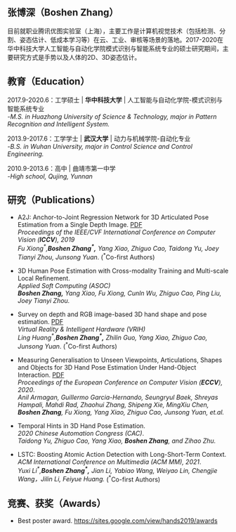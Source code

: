 ## 张博深（Boshen Zhang）  
目前就职业腾讯优图实验室（上海），主要工作是计算机视觉技术（包括检测、分割、姿态估计、低成本学习等）在云、工业、审核等场景的落地。2017-2020在华中科技大学人工智能与自动化学院模式识别与智能系统专业的硕士研究期间，主要研究方式是手势以及人体的2D、3D姿态估计。

## 教育（Education）
2017.9-2020.6：工学硕士 | **华中科技大学** | 人工智能与自动化学院-模式识别与智能系统专业  
*-M.S. in Huazhong University of Science & Technology, major in Pattern Recognition and Intelligent System.*

2013.9-2017.6：工学学士 | **武汉大学** | 动力与机械学院-自动化专业  
*-B.S. in Wuhan University, major in Control Science and Control Engineering.*

2010.9-2013.6：高中 | 曲靖市第一中学  
*-High school, Qujing, Yunnan*

   
## 研究（Publications）
- A2J: Anchor-to-Joint Regression Network for 3D Articulated Pose Estimation from a Single Depth Image.  [PDF](https://arxiv.org/abs/1908.09999)  
*Proceedings of the IEEE/CVF International Conference on Computer Vision (**ICCV**), 2019*  
*Fu Xiong<sup>\*</sup>,**Boshen Zhang<sup>\*</sup>,** Yang Xiao, Zhiguo Cao, Taidong Yu, Joey Tianyi Zhou, Junsong Yuan*. (<sup>\*</sup>Co-first Authors)

- 3D Human Pose Estimation with Cross-modality Training and Multi-scale Local Refinement.  
*Applied Soft Computing (ASOC)*  
***Boshen Zhang,** Yang Xiao, Fu Xiong, Cunln Wu, Zhiguo Cao, Ping Liu, Joey Tianyi Zhou.*   

- Survey on depth and RGB image-based 3D hand shape and pose estimation. [PDF](http://www.vr-ih.com/vrih/html/EN/10.1016/j.vrih.2021.05.002)  
*Virtual Reality & Intelligent Hardware (VRIH)*  
*Ling Huang<sup>\*</sup>,**Boshen Zhang<sup>\*</sup>,** Zhilin Guo, Yang Xiao, Zhiguo Cao, Junsong Yuan*. (<sup>\*</sup>Co-first Authors)

- Measuring Generalisation to Unseen Viewpoints, Articulations, Shapes and Objects for 3D Hand Pose Estimation Under Hand-Object Interaction. [PDF](https://link.springer.com/chapter/10.1007/978-3-030-58592-1_6)  
*Proceedings of the European Conference on Computer Vision (**ECCV**), 2020*.  
*Anil Armagan, Guillermo Garcia-Hernando, Seungryul Baek, Shreyas Hampali, Mahdi Rad, Zhaohui Zhang, Shipeng Xie, MingXiu Chen, **Boshen Zhang**, Fu Xiong, Yang Xiao, Zhiguo Cao, Junsong Yuan, et.al.*


- Temporal Hints in 3D Hand Pose Estimation.    
*2020 Chinese Automation Congress (CAC)*.   
*Taidong Yu, Zhiguo Cao, Yang Xiao, **Boshen Zhang**, and Zihao Zhu.* 


- LSTC: Boosting Atomic Action Detection with Long-Short-Term Context.    
*ACM International Conference on Multimedia (ACM MM), 2021*.   
*Yuxi Li<sup>\*</sup>,**Boshen Zhang<sup>\*</sup>,** Jian Li, Yabiao Wang, Weiyao Lin, Chengjie Wang，Jilin Li, Feiyue Huang.*  (<sup>\*</sup>Co-first Authors) 


## 竞赛、获奖（Awards）
- Best poster award. https://sites.google.com/view/hands2019/awards


